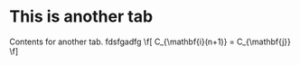 # This is another tab

Contents for another tab. fdsfgadfg
\f[
    C_{\mathbf{i}(n+1)}
    = C_{\mathbf{j}}
\f]

